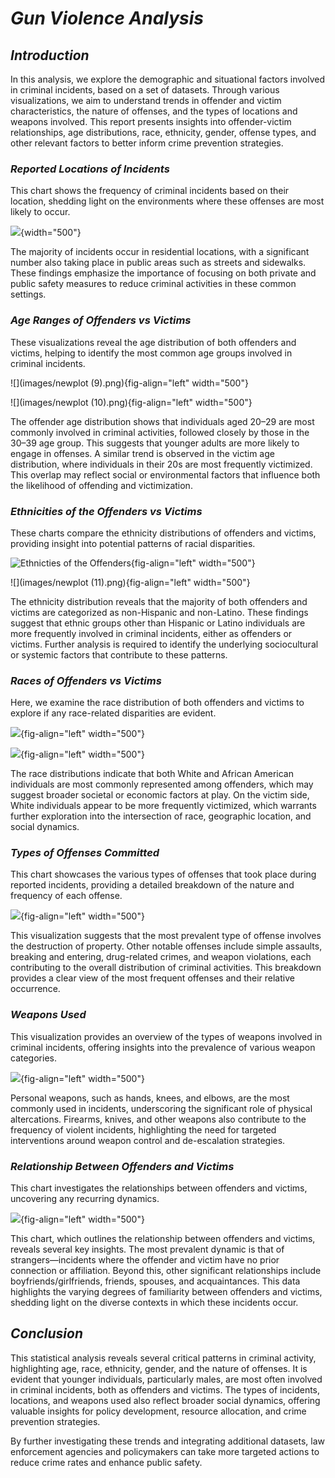 # ***Gun Violence Analysis***

## *Introduction*

In this analysis, we explore the demographic and situational factors involved in criminal incidents, based on a set of datasets. Through various visualizations, we aim to understand trends in offender and victim characteristics, the nature of offenses, and the types of locations and weapons involved. This report presents insights into offender-victim relationships, age distributions, race, ethnicity, gender, offense types, and other relevant factors to better inform crime prevention strategies.

### *Reported Locations of Incidents*

This chart shows the frequency of criminal incidents based on their location, shedding light on the environments where these offenses are most likely to occur.

![](images/newplot.png){width="500"}

The majority of incidents occur in residential locations, with a significant number also taking place in public areas such as streets and sidewalks. These findings emphasize the importance of focusing on both private and public safety measures to reduce criminal activities in these common settings.

### *Age Ranges of Offenders vs Victims*

These visualizations reveal the age distribution of both offenders and victims, helping to identify the most common age groups involved in criminal incidents.

![](images/newplot (9).png){fig-align="left" width="500"}

![](images/newplot (10).png){fig-align="left" width="500"}

The offender age distribution shows that individuals aged 20–29 are most commonly involved in criminal activities, followed closely by those in the 30–39 age group. This suggests that younger adults are more likely to engage in offenses. A similar trend is observed in the victim age distribution, where individuals in their 20s are most frequently victimized. This overlap may reflect social or environmental factors that influence both the likelihood of offending and victimization.

### *Ethnicities of the Offenders vs Victims*

These charts compare the ethnicity distributions of offenders and victims, providing insight into potential patterns of racial disparities.

![Ethnicties of the Offenders](images/newplot%20(1).png){fig-align="left" width="500"}

![](images/newplot (11).png){fig-align="left" width="500"}

The ethnicity distribution reveals that the majority of both offenders and victims are categorized as non-Hispanic and non-Latino. These findings suggest that ethnic groups other than Hispanic or Latino individuals are more frequently involved in criminal incidents, either as offenders or victims. Further analysis is required to identify the underlying sociocultural or systemic factors that contribute to these patterns.

### *Races of Offenders vs Victims*

Here, we examine the race distribution of both offenders and victims to explore if any race-related disparities are evident.

![](images/newplot%20(7).png){fig-align="left" width="500"}

![](images/newplot%20(8)-2.png){fig-align="left" width="500"}

The race distributions indicate that both White and African American individuals are most commonly represented among offenders, which may suggest broader societal or economic factors at play. On the victim side, White individuals appear to be more frequently victimized, which warrants further exploration into the intersection of race, geographic location, and social dynamics.

### *Types of Offenses Committed*

This chart showcases the various types of offenses that took place during reported incidents, providing a detailed breakdown of the nature and frequency of each offense.

![](images/newplot%20(4).png){fig-align="left" width="500"}

This visualization suggests that the most prevalent type of offense involves the destruction of property. Other notable offenses include simple assaults, breaking and entering, drug-related crimes, and weapon violations, each contributing to the overall distribution of criminal activities. This breakdown provides a clear view of the most frequent offenses and their relative occurrence.

### *Weapons Used*

This visualization provides an overview of the types of weapons involved in criminal incidents, offering insights into the prevalence of various weapon categories.

![](images/newplot%20(5).png){fig-align="left" width="500"}

Personal weapons, such as hands, knees, and elbows, are the most commonly used in incidents, underscoring the significant role of physical altercations. Firearms, knives, and other weapons also contribute to the frequency of violent incidents, highlighting the need for targeted interventions around weapon control and de-escalation strategies.

### *Relationship Between Offenders and Victims*

This chart investigates the relationships between offenders and victims, uncovering any recurring dynamics.

![](images/newplot%20(6).png){fig-align="left" width="500"}

This chart, which outlines the relationship between offenders and victims, reveals several key insights. The most prevalent dynamic is that of strangers—incidents where the offender and victim have no prior connection or affiliation. Beyond this, other significant relationships include boyfriends/girlfriends, friends, spouses, and acquaintances. This data highlights the varying degrees of familiarity between offenders and victims, shedding light on the diverse contexts in which these incidents occur.

## *Conclusion*

This statistical analysis reveals several critical patterns in criminal activity, highlighting age, race, ethnicity, gender, and the nature of offenses. It is evident that younger individuals, particularly males, are most often involved in criminal incidents, both as offenders and victims. The types of incidents, locations, and weapons used also reflect broader social dynamics, offering valuable insights for policy development, resource allocation, and crime prevention strategies.

By further investigating these trends and integrating additional datasets, law enforcement agencies and policymakers can take more targeted actions to reduce crime rates and enhance public safety.